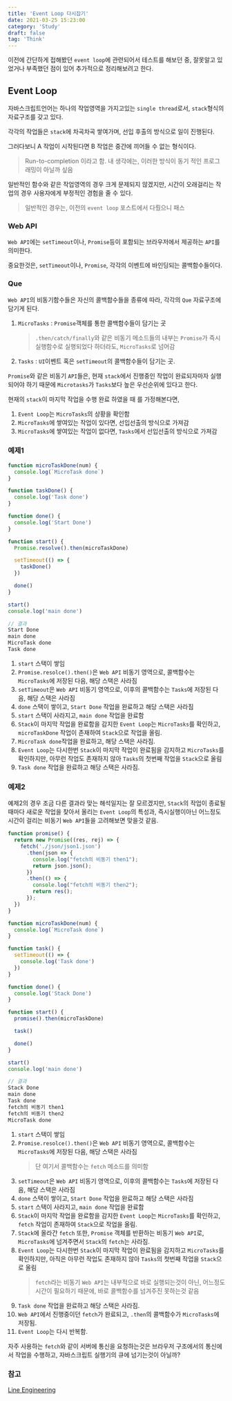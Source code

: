 ```yaml
---
title: 'Event Loop 다시잡기'
date: 2021-03-25 15:23:00
category: 'Study'
draft: false
tag: 'Think'
---
```


이전에 간단하게 접해봤던 `event loop`에 관련되어서 테스트를 해보던 중, 잘못알고 있었거나 부족했던 점이 있어 추가적으로 정리해보려고 한다.

## Event Loop

자바스크립트언어는 하나의 작업영역을 가지고있는 `single thread`로서, `stack`형식의 자료구조를 갖고 있다.

각각의 작업들은 `stack`에 차곡차곡 쌓여가며, 선입 후출의 방식으로 일이 진행된다.

그러다보니 A 작업이 시작된다면 B 작업은 중간에 끼어들 수 없는 형식이다.

> Run-to-completion 이라고 함. 내 생각에는, 이러한 방식이 동기 적인 프로그래밍이 아닐까 싶음

일반적인 함수와 같은 작업영역의 경우 크게 문제되지 않겠지만, 시간이 오래걸리는 작업의 경우 사용자에게 부정적인 경험을 줄 수 있다.

> 일반적인 경우는, 이전의 `event loop` 포스트에서 다뤘으니 패스

### Web API

`Web API`에는 `setTimeout`이나, `Promise`등이 포함되는 브라우저에서 제공하는 `API`를 의미한다.

중요한것은, `setTimeout`이나, `Promise`, 각각의 이벤트에 바인딩되는 콜백함수들이다.

### Que

`Web API`의 비동기함수들은 자신의 콜백함수들을 종류에 따라, 각각의 `Que` 자료구조에 담기게 된다.

1. `MicroTasks` : `Promise`객체를 통한 콜백함수들이 담기는 곳
   > `.then/catch/finally`와 같은 비동기 메소드들의 내부는 `Promise`가 즉시실행함수로 실행되었다 하더라도, `MicroTasks`로 넘어감
2. `Tasks` : `UI`이벤트 혹은 `setTimeout`의 콜백함수들이 담기는 곳.

`Promise`와 같은 비동기 `API`들은, 현재 `stack`에서 진행중인 작업이 완료되자마자 실행되어야 하기 때문에 `Microtasks`가 `Tasks`보다 높은 우선순위에 있다고 한다.

현재의 `stack`이 마지막 작업을 수행 완료 하였을 때 를 가정해본다면,

1. `Event Loop`는 `MicroTasks`의 상황을 확인함
2. `MicroTasks`에 쌓여있는 작업이 있다면, 선입선출의 방식으로 가져감
3. `MicroTasks`에 쌓여있는 작업이 없다면, `Tasks`에서 선입선출의 방식으로 가져감

### 예제1

```javascript
function microTaskDone(num) {
  console.log(`MicroTask done`)
}

function taskDone() {
  console.log('Task done')
}

function done() {
  console.log('Start Done')
}

function start() {
  Promise.resolve().then(microTaskDone)

  setTimeout(() => {
    taskDone()
  })

  done()
}

start()
console.log('main done')

// 결과
Start Done
main done
MicroTask done
Task done
```

1. `start` 스택이 쌓임
2. `Promise.resolce().then()`은 `Web API` 비동기 영역으로, 콜백함수는 `MicroTasks`에 저장된 다음, 해당 스택은 사라짐
3. `setTimeout`은 `Web API` 비동기 영역으로, 이후의 콜백함수는 `Tasks`에 저장된 다음, 해당 스택은 사라짐
4. `done` 스택이 쌓이고, `Start Done` 작업을 완료하고 해당 스택은 사라짐
5. `start` 스택이 사라지고, `main done` 작업을 완료함
6. `Stack`이 마지막 작업을 완료함을 감지한 `Event Loop`는 `MicroTasks`를 확인하고, `microTaskDone` 작업이 존재하여 `Stack`으로 작업을 올림.
7. `MicroTask done`작업을 완료하고, 해당 스택은 사라짐.
8. `Event Loop`는 다시한번 `Stack`이 마지막 작업이 완료됨을 감지하고 `MicroTasks`를 확인하지만, 아무런 작업도 존재하지 않아 `Tasks`의 첫번째 작업을 `Stack`으로 올림
9. `Task done` 작업을 완료하고 해당 스택은 사라짐.

### 예제2

예제2의 경우 조금 다른 결과라 맞는 해석일지는 잘 모르겠지만, `Stack`의 작업이 종료될때마다 새로운 작업을 찾아서 올리는 `Event Loop`의 특성과, 즉시실행이아닌 어느정도 시간이 걸리는 비동기 `Web API`들을 고려해보면 맞을것 같음.

```javascript
function promise() {
  return new Promise((res, rej) => {
    fetch('./json/json1.json')
      .then(json => {
        console.log("fetch의 비동기 then1");
        return json.json();
      })
      .then(() => {
        console.log("fetch의 비동기 then2");
        return res();
      });
  })
}

function microTaskDone(num) {
  console.log(`MicroTask done`)
}

function task() {
  setTimeout(() => {
    console.log('Task done')
  })
}

function done() {
  console.log('Stack Done')
}

function start() {
  promise().then(microTaskDone)

  task()

  done()
}

start()
console.log('main done')

// 결과
Stack Done
main done
Task done
fetch의 비동기 then1
fetch의 비동기 then2
MicroTask done
```

1. `start` 스택이 쌓임
2. `Promise.resolce().then()`은 `Web API` 비동기 영역으로, 콜백함수는 `MicroTasks`에 저장된 다음, 해당 스택은 사라짐
   > 단 여기서 콜백함수는 `fetch` 메소드를 의미함
3. `setTimeout`은 `Web API` 비동기 영역으로, 이후의 콜백함수는 `Tasks`에 저장된 다음, 해당 스택은 사라짐
4. `done` 스택이 쌓이고, `Start Done` 작업을 완료하고 해당 스택은 사라짐
5. `start` 스택이 사라지고, `main done` 작업을 완료함
6. `Stack`이 마지막 작업을 완료함을 감지한 `Event Loop`는 `MicroTasks`를 확인하고, `fetch` 작업이 존재하여 `Stack`으로 작업을 올림.
7. `Stack`에 올라간 `fetch` 또한, `Promise` 객체를 반환하는 비동기 `Web API`로, `MicroTasks`에 넘겨주면서 `Stack`의 `fetch`는 사라짐.
8. `Event Loop`는 다시한번 `Stack`이 마지막 작업이 완료됨을 감지하고 `MicroTasks`를 확인하지만, 아직은 아무런 작업도 존재하지 않아 `Tasks`의 첫번째 작업을 `Stack`으로 올림
   > `fetch`라는 비동기 `Web API`는 내부적으로 바로 실행되는것이 아닌, 어느정도 시간이 필요하기 때문에, 바로 콜백함수를 넘겨주진 못하는것 같음
9. `Task done` 작업을 완료하고 해당 스택은 사라짐.
10. `Web API`에서 진행중이던 `fetch`가 완료되고, `.then`의 콜백함수가 `MicroTasks`에 저장됨.
11. `Event Loop`는 다시 반복함.

자주 사용하는 `fetch`와 같이 서버에 통신을 요청하는것은 브라우저 구조에서의 통신에서 작업을 수행하고, 자바스크립트 실행기의 큐에 넘기는것이 아닐까?

### 참고

[Line Engineering](https://engineering.linecorp.com/ko/blog/dont-block-the-event-loop/)
